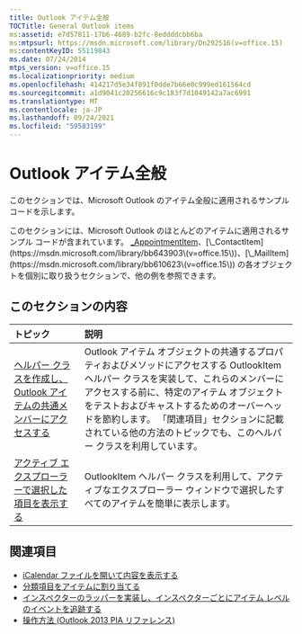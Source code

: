 ```yaml
---
title: Outlook アイテム全般
TOCTitle: General Outlook items
ms:assetid: e7d57811-17b6-4689-b2fc-8eddddcbb6ba
ms:mtpsurl: https://msdn.microsoft.com/library/Dn292516(v=office.15)
ms:contentKeyID: 55119843
ms.date: 07/24/2014
mtps_version: v=office.15
ms.localizationpriority: medium
ms.openlocfilehash: 414217d5e34f891f0dde7b66e0c999ed161564cd
ms.sourcegitcommit: a1d9041c20256616c9c183f7d1049142a7ac6991
ms.translationtype: MT
ms.contentlocale: ja-JP
ms.lasthandoff: 09/24/2021
ms.locfileid: "59583199"
---
```

# <a name="general-outlook-items"></a>Outlook アイテム全般

このセクションでは、Microsoft Outlook のアイテム全般に適用されるサンプル コードを示します。

このセクションには、Microsoft Outlook のほとんどのアイテムに適用されるサンプル コードが含まれています。 [\_AppointmentItem](https://msdn.microsoft.com/library/bb623692\(v=office.15\))、[\_ContactItem](https://msdn.microsoft.com/library/bb643903\(v=office.15\))、[\_MailItem](https://msdn.microsoft.com/library/bb610623\(v=office.15\)) の各オブジェクトを個別に取り扱うセクションで、他の例を参照できます。

## <a name="in-this-section"></a>このセクションの内容

|トピック|説明|
|:----|:----------|
|[ヘルパー クラスを作成し、Outlook アイテムの共通メンバーにアクセスする](how-to-create-a-helper-class-to-access-common-outlook-item-members.md) |Outlook アイテム オブジェクトの共通するプロパティおよびメソッドにアクセスする OutlookItem ヘルパー クラスを実装して、これらのメンバーにアクセスする前に、特定のアイテム オブジェクトをテストおよびキャストするためのオーバーヘッドを節約します。 「関連項目」セクションに記載されている他の方法のトピックでも、このヘルパー クラスを利用しています。|
|[アクティブ エクスプローラーで選択した項目を表示する](how-to-display-selected-items-in-the-active-explorer.md)  |OutlookItem ヘルパー クラスを利用して、アクティブなエクスプローラー ウィンドウで選択したすべてのアイテムを簡単に表示します。|

## <a name="see-also"></a>関連項目

- [iCalendar ファイルを開いて内容を表示する](how-to-open-and-display-the-contents-of-an-icalendar-file.md)
- [分類項目をアイテムに割り当てる](how-to-assign-categories-to-an-item.md)
- [インスペクターのラッパーを実装し、インスペクターごとにアイテム レベルのイベントを追跡する](how-to-implement-a-wrapper-for-inspectors-and-track-item-level-events-in-each-inspector.md)
- [操作方法 (Outlook 2013 PIA リファレンス)](how-do-i-outlook-2013-pia-reference.md)


